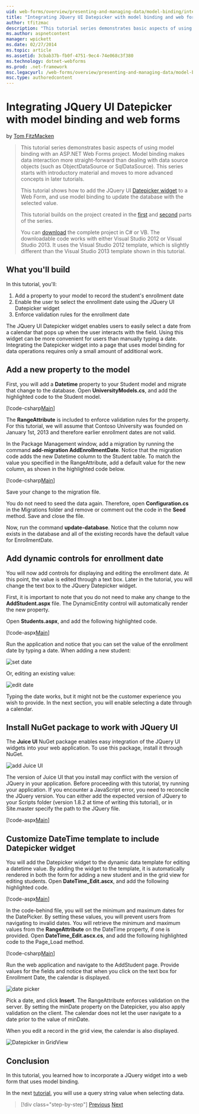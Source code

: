 ```yaml
---
uid: web-forms/overview/presenting-and-managing-data/model-binding/integrating-jquery-ui
title: "Integrating JQuery UI Datepicker with model binding and web forms | Microsoft Docs"
author: tfitzmac
description: "This tutorial series demonstrates basic aspects of using model binding with an ASP.NET Web Forms project. Model binding makes data interaction more straight-..."
ms.author: aspnetcontent
manager: wpickett
ms.date: 02/27/2014
ms.topic: article
ms.assetid: 3cbab37b-fb0f-4751-9ec4-74e068c3f380
ms.technology: dotnet-webforms
ms.prod: .net-framework
msc.legacyurl: /web-forms/overview/presenting-and-managing-data/model-binding/integrating-jquery-ui
msc.type: authoredcontent
---
```

Integrating JQuery UI Datepicker with model binding and web forms
====================
by [Tom FitzMacken](https://github.com/tfitzmac)

> This tutorial series demonstrates basic aspects of using model binding with an ASP.NET Web Forms project. Model binding makes data interaction more straight-forward than dealing with data source objects (such as ObjectDataSource or SqlDataSource). This series starts with introductory material and moves to more advanced concepts in later tutorials.
> 
> This tutorial shows how to add the JQuery UI [Datepicker widget](http://jqueryui.com/datepicker/) to a Web Form, and use model binding to update the database with the selected value.
> 
> This tutorial builds on the project created in the [first](retrieving-data.md) and [second](updating-deleting-and-creating-data.md) parts of the series.
> 
> You can [download](https://go.microsoft.com/fwlink/?LinkId=286116) the complete project in C# or VB. The downloadable code works with either Visual Studio 2012 or Visual Studio 2013. It uses the Visual Studio 2012 template, which is slightly different than the Visual Studio 2013 template shown in this tutorial.


## What you'll build

In this tutorial, you'll:

1. Add a property to your model to record the student's enrollment date
2. Enable the user to select the enrollment date using the JQuery UI Datepicker widget
3. Enforce validation rules for the enrollment date

The JQuery UI Datepicker widget enables users to easily select a date from a calendar that pops up when the user interacts with the field. Using this widget can be more convenient for users than manually typing a date. Integrating the Datepicker widget into a page that uses model binding for data operations requires only a small amount of additional work.

## Add a new property to the model

First, you will add a **Datetime** property to your Student model and migrate that change to the database. Open **UniversityModels.cs**, and add the highlighted code to the Student model.

[!code-csharp[Main](integrating-jquery-ui/samples/sample1.cs?highlight=16-18)]

The **RangeAttribute** is included to enforce validation rules for the property. For this tutorial, we will assume that Contoso University was founded on January 1st, 2013 and therefore earlier enrollment dates are not valid.

In the Package Management window, add a migration by running the command **add-migration AddEnrollmentDate**. Notice that the migration code adds the new Datetime column to the Student table. To match the value you specified in the RangeAttribute, add a default value for the new column, as shown in the highlighted code below.

[!code-csharp[Main](integrating-jquery-ui/samples/sample2.cs?highlight=11)]

Save your change to the migration file.

You do not need to seed the data again. Therefore, open **Configuration.cs** in the Migrations folder and remove or comment out the code in the **Seed** method. Save and close the file.

Now, run the command **update-database**. Notice that the column now exists in the database and all of the existing records have the default value for EnrollmentDate.

## Add dynamic controls for enrollment date

You will now add controls for displaying and editing the enrollment date. At this point, the value is edited through a text box. Later in the tutorial, you will change the text box to the JQuery Datepicker widget.

First, it is important to note that you do not need to make any change to the **AddStudent.aspx** file. The DynamicEntity control will automatically render the new property.

Open **Students.aspx**, and add the following highlighted code.

[!code-aspx[Main](integrating-jquery-ui/samples/sample3.aspx?highlight=13)]

Run the application and notice that you can set the value of the enrollment date by typing a date. When adding a new student:

![set date](integrating-jquery-ui/_static/image1.png)

Or, editing an existing value:

![edit date](integrating-jquery-ui/_static/image2.png)

Typing the date works, but it might not be the customer experience you wish to provide. In the next section, you will enable selecting a date through a calendar.

## Install NuGet package to work with JQuery UI

The **Juice UI** NuGet package enables easy integration of the JQuery UI widgets into your web application. To use this package, install it through NuGet.

![add Juice UI](integrating-jquery-ui/_static/image3.png)

The version of Juice UI that you install may conflict with the version of JQuery in your application. Before proceeding with this tutorial, try running your application. If you encounter a JavaScript error, you need to reconcile the JQuery version. You can either add the expected version of JQuery to your Scripts folder (version 1.8.2 at time of writing this tutorial), or in Site.master specify the path to the JQuery file.

[!code-aspx[Main](integrating-jquery-ui/samples/sample4.aspx)]

## Customize DateTime template to include Datepicker widget

You will add the Datepicker widget to the dynamic data template for editing a datetime value. By adding the widget to the template, it is automatically rendered in both the form for adding a new student and in the grid view for editing students. Open **DateTime\_Edit.ascx**, and add the following highlighted code.

[!code-aspx[Main](integrating-jquery-ui/samples/sample5.aspx?highlight=3)]

In the code-behind file, you will set the minimum and maximum dates for the DatePicker. By setting these values, you will prevent users from navigating to invalid dates. You will retrieve the minimum and maximum values from the **RangeAttribute** on the DateTime property, if one is provided. Open **DateTime\_Edit.ascx.cs**, and add the following highlighted code to the Page\_Load method.

[!code-csharp[Main](integrating-jquery-ui/samples/sample6.cs?highlight=9-14)]

Run the web application and navigate to the AddStudent page. Provide values for the fields and notice that when you click on the text box for Enrollment Date, the calendar is displayed.

![date picker](integrating-jquery-ui/_static/image4.png)

Pick a date, and click **Insert**. The RangeAttribute enforces validation on the server. By setting the minDate property on the Datepicker, you also apply validation on the client. The calendar does not let the user navigate to a date prior to the value of minDate.

When you edit a record in the grid view, the calendar is also displayed.

![Datepicker in GridView](integrating-jquery-ui/_static/image5.png)

## Conclusion

In this tutorial, you learned how to incorporate a JQuery widget into a web form that uses model binding.

In the next [tutorial](using-query-string-values-to-retrieve-data.md), you will use a query string value when selecting data.

>[!div class="step-by-step"]
[Previous](sorting-paging-and-filtering-data.md)
[Next](using-query-string-values-to-retrieve-data.md)
